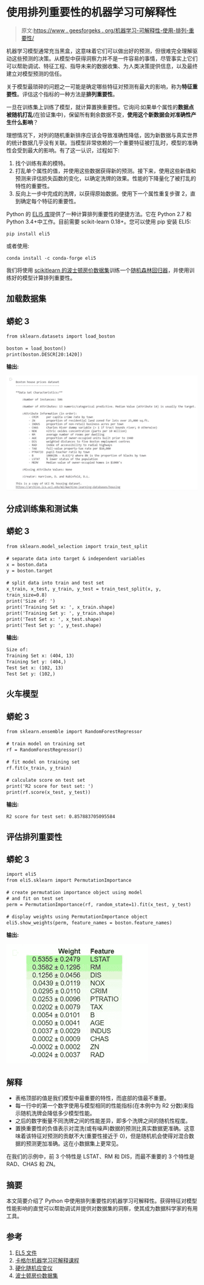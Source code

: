 # 使用排列重要性的机器学习可解释性

> 原文:[https://www . geesforgeks . org/机器学习-可解释性-使用-排列-重要性/](https://www.geeksforgeeks.org/machine-learning-explainability-using-permutation-importance/)

机器学习模型通常充当黑盒，这意味着它们可以做出好的预测，但很难完全理解驱动这些预测的决策。从模型中获得洞察力并不是一件容易的事情，尽管事实上它们可以帮助调试、特征工程、指导未来的数据收集、为人类决策提供信息，以及最终建立对模型预测的信任。

关于模型最琐碎的问题之一可能是确定哪些特征对预测有最大的影响，称为**特征重要性**。评估这个指标的一种方法是**排列重要性**。

一旦在训练集上训练了模型，就计算置换重要性。它询问:如果单个属性的**数据点被随机打乱**(在验证集中)，保留所有剩余数据不变，**使用这个新数据会对准确性产生什么影响**？

理想情况下，对列的随机重新排序应该会导致准确性降低，因为新数据与真实世界的统计数据几乎没有关联。当模型非常依赖的一个重要特征被打乱时，模型的准确性会受到最大的影响。有了这一认识，过程如下:

1.  找个训练有素的模特。
2.  打乱单个属性的值，并使用这些数据获得新的预测。接下来，使用这些新值和预测来评估损失函数的变化，以确定洗牌的效果。性能的下降量化了被打乱的特性的重要性。
3.  反向上一步中完成的洗牌，以获得原始数据。使用下一个属性重复步骤 2，直到确定每个特征的重要性。

Python 的 [ELI5 库](https://eli5.readthedocs.io/en/latest/)提供了一种计算排列重要性的便捷方法。它在 Python 2.7 和 Python 3.4+中工作。目前需要 scikit-learn 0.18+。您可以使用 pip 安装 ELI5:

```
pip install eli5
```

或者使用:

```
conda install -c conda-forge eli5
```

我们将使用 [scikitlearn 的波士顿房价数据集](https://scikit-learn.org/stable/modules/generated/sklearn.datasets.load_boston.html)训练一个[随机森林回归器](https://www.geeksforgeeks.org/random-forest-regression-in-python/)，并使用训练好的模型计算排列重要性。

## 加载数据集

## 蟒蛇 3

```
from sklearn.datasets import load_boston

boston = load_boston()
print(boston.DESCR[20:1420])
```

**输出:**

![](img/d48c6858065ea416a7486362a8686621.png)

## 分成训练集和测试集

## 蟒蛇 3

```
from sklearn.model_selection import train_test_split

# separate data into target & independent variables
x = boston.data
y = boston.target

# split data into train and test set
x_train, x_test, y_train, y_test = train_test_split(x, y, train_size=0.8)
print('Size of: ')
print('Training Set x: ', x_train.shape)
print('Training Set y: ', y_train.shape)
print('Test Set x: ', x_test.shape)
print('Test Set y: ', y_test.shape)
```

**输出:**

```
Size of: 
Training Set x: (404, 13)
Training Set y: (404,)
Test Set x: (102, 13)
Test Set y: (102,)

```

## 火车模型

## 蟒蛇 3

```
from sklearn.ensemble import RandomForestRegressor

# train model on training set
rf = RandomForestRegressor()

# fit model on training set
rf.fit(x_train, y_train)

# calculate score on test set
print('R2 score for test set: ')
print(rf.score(x_test, y_test))
```

**输出:**

```
R2 score for test set: 0.857883705095584

```

## 评估排列重要性

## 蟒蛇 3

```
import eli5
from eli5.sklearn import PermutationImportance

# create permutation importance object using model
# and fit on test set
perm = PermutationImportance(rf, random_state=1).fit(x_test, y_test)

# display weights using PermutationImportance object
eli5.show_weights(perm, feature_names = boston.feature_names)
```

**输出:**

![](img/93781c4c1c85f820f363f7b1f30bbab6.png)

## 解释

*   表格顶部的值是我们模型中最重要的特性，而底部的值最不重要。
*   每一行中的第一个数字使用与模型相同的性能指标(在本例中为 R2 分数)来指示随机洗牌会降低多少模型性能。
*   之后的数字衡量不同洗牌之间的性能差异，即多个洗牌之间的随机性程度。
*   置换重要性的负值表示对混洗(或有噪声)数据的预测比真实数据更准确。这意味着该特征对预测的贡献不大(重要性接近于 0)，但是随机机会使得对混合数据的预测更加准确。这在小数据集上更常见。

在我们的示例中，前 3 个特性是 LSTAT、RM 和 DIS，而最不重要的 3 个特性是 RAD、CHAS 和 ZN。

## 摘要

本文简要介绍了 Python 中使用排列重要性的机器学习可解释性。获得特征对模型性能影响的直觉可以帮助调试并提供对数据集的洞察，使其成为数据科学家的有用工具。

## 参考

1.  [EL5 文件](https://eli5.readthedocs.io/en/latest/index.html)
2.  [卡格尔机器学习可解释课程](https://www.kaggle.com/learn/machine-learning-explainability)
3.  [硬化随机应变仪](https://scikit-learn.org/stable/modules/generated/sklearn.ensemble.RandomForestRegressor.html)
4.  [波士顿房价数据集](https://scikit-learn.org/stable/modules/generated/sklearn.datasets.load_boston.html)
